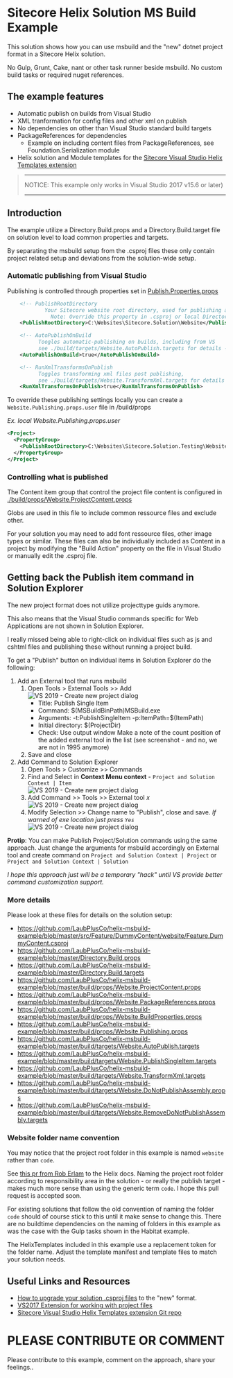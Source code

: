 
# Sitecore Helix Solution MS Build Example  

This solution shows how you can use msbuild and the "new" dotnet project format in a Sitecore Helix solution.  

No Gulp, Grunt, Cake, nant or other task runner beside msbuild. No custom build tasks or required nuget references.  

## The example features

- Automatic publish on builds from Visual Studio
- XML tranformation for config files and other xml on publish
- No dependencies on other than Visual Studio standard build targets
- PackageReferences for dependencies
  - Example on including content files from PackageReferences, see Foundation.Serialization module
- Helix solution and Module templates for the [Sitecore Visual Studio Helix Templates extension]([https://github.com/LaubPlusCo/helix-msbuild-example](https://marketplace.visualstudio.com/items?itemName=AndersLaublaubplusco.SitecoreHelixVisualStudioTemplates))

> ___
> NOTICE: This example only works in Visual Studio 2017 v15.6 or later)
> ___

## Introduction

The example utilize a Directory.Build.props and a Directory.Build.target file on solution level to load common properties and targets.

By separating the msbuild setup from the .csproj files these only contain project related setup and deviations from the solution-wide setup.

### Automatic publishing from Visual Studio

Publishing is controlled through properties set in [Publish.Properties.props](https://github.com/LaubPlusCo/helix-msbuild-example/blob/master/build/props/Build.Properties.props)

```xml
    <!-- PublishRootDirectory 
            Your Sitecore website root directory, used for publishing and xml transformations 
              Note: Override this property in .csproj or local Directory.Build.props file for specific publish targets -->
    <PublishRootDirectory>C:\Websites\Sitecore.Solution\Website</PublishRootDirectory>

    <!-- AutoPublishOnBuild
          Toogles automatic-publishing on builds, including from VS 
          see ./build/targets/Website.AutoPublish.targets for details -->
    <AutoPublishOnBuild>true</AutoPublishOnBuild>

    <!-- RunXmlTransformsOnPublish
          Toggles transforming xml files post publishing, 
          see ./build/targets/Website.TransformXml.targets for details -->
    <RunXmlTransformsOnPublish>true</RunXmlTransformsOnPublish>
```

To override these publishing settings locally you can create a `Website.Publishing.props.user` file in /build/props

_Ex. local Website.Publishing.props.user_
```xml
<Project>
  <PropertyGroup>
    <PublishRootDirectory>C:\Websites\Sitecore.Solution.Testing\Website</PublishRootDirectory>
  </PropertyGroup>
</Project>
```

### Controlling what is published

The Content item group that control the project file content is configured in [./build/props/Website.ProjectContent.props](https://github.com/LaubPlusCo/helix-msbuild-example/blob/master/build/props/Website.ProjectContent.props)

Globs are used in this file to include common ressource files and exclude other.

For your solution you may need to add font ressource files, other image types or similar. These files can also be individually included as Content in a project by modifying the "Build Action" property on the file in Visual Studio or manually edit the .csproj file.

## Getting back the Publish item command in Solution Explorer

The new project format does not utilize projecttype guids anymore.

This also means that the Visual Studio commands specific for Web Applications are not shown in Solution Explorer.

I really missed being able to right-click on individual files such as js and cshtml files and publishing these without running a project build.

To get a "Publish" button on individual items in Solution Explorer do the following:

1. Add an External tool that runs msbuild
   1. Open Tools > External Tools >> Add  
    ![VS 2019 - Create new project dialog](Docs/Images/vs-exttool-publishitem-1.png)
      - Title: Publish Single Item
      - Command: $(MSBuildBinPath)MSBuild.exe
      - Arguments: -t:PublishSingleItem -p:ItemPath=$(ItemPath)
      - Initial directory: $(ProjectDir)
      - Check: Use output window
      Make a note of the count position of the added external tool in the list (see screenshot - and no, we are not in 1995 anymore)
    1. Save and close
2. Add Command to Solution Explorer
   1. Open Tools > Customize >> Commands
   2. Find and Select in __Context Menu context__ - `Project and Solution Context | Item`  
    ![VS 2019 - Create new project dialog](Docs/Images/vs-command-publishitem-1.png)
   3. Add Command >> Tools >> External tool _x_  
       ![VS 2019 - Create new project dialog](Docs/Images/vs-command-publishitem-2.png)
   4. Modify Selection >> Change name to "Publish", close and save. _If warned of exe location just press `Yes`_  
    ![VS 2019 - Create new project dialog](Docs/Images/vs-command-publishitem-3.png)  

__Protip__: You can make Publish Project/Solution commands using the same approach. Just change the arguments for msbuild accordingly on External tool and create command on  `Project and Solution Context | Project` or `Project and Solution Context | Solution`  

_I hope this approach just will be a temporary "hack" until VS provide better command customization support._

### More details

Please look at these files for details on the solution setup:

- https://github.com/LaubPlusCo/helix-msbuild-example/blob/master/src/Feature/DummyContent/website/Feature.DummyContent.csproj
- https://github.com/LaubPlusCo/helix-msbuild-example/blob/master/Directory.Build.props
- https://github.com/LaubPlusCo/helix-msbuild-example/blob/master/Directory.Build.targets
- https://github.com/LaubPlusCo/helix-msbuild-example/blob/master/build/props/Website.ProjectContent.props
- https://github.com/LaubPlusCo/helix-msbuild-example/blob/master/build/props/Website.PackageReferences.props
- https://github.com/LaubPlusCo/helix-msbuild-example/blob/master/build/props/Website.BuildProperties.props
- https://github.com/LaubPlusCo/helix-msbuild-example/blob/master/build/props/Website.Publishing.props
- https://github.com/LaubPlusCo/helix-msbuild-example/blob/master/build/targets/Website.AutoPublish.targets
- https://github.com/LaubPlusCo/helix-msbuild-example/blob/master/build/targets/Website.PublishSingleItem.targets
- https://github.com/LaubPlusCo/helix-msbuild-example/blob/master/build/targets/Website.TransformXml.targets
- https://github.com/LaubPlusCo/helix-msbuild-example/blob/master/build/targets/Website.DoNotPublishAssembly.props
- https://github.com/LaubPlusCo/helix-msbuild-example/blob/master/build/targets/Website.RemoveDoNotPublishAssembly.targets

### Website folder name convention

You may notice that the project root folder in this example is named `website` rather than `code`.

See [this pr from Rob Erlam](https://github.com/Sitecore/Helix.Docs/pull/15/files/a194b50dc59e01c8967f29079f9a8381043bdc98#diff-7e720abd1441590c56b5f15a190e9388) to the Helix docs. Naming the project root folder according to responsibility area in the solution - or really the publish target - makes much more sense than using the generic term `code`. I hope this pull request is accepted soon.

For existing solutions that follow the old convention of naming the folder `code` should of course stick to this until it make sense to change this. There are no buildtime dependencies on the naming of folders in this example as was the case with the Gulp tasks shown in the Habitat example.

The HelixTemplates included in this example use a replacement token for the folder name. Adjust the template manifest and template files to match your solution needs.

## Useful Links and Resources

- [How to upgrade your solution .csproj files](https://natemcmaster.com/blog/2017/03/09/vs2015-to-vs2017-upgrade/) to the "new" format.
- [VS2017 Extension for working with project files](https://marketplace.visualstudio.com/items?itemName=ms-madsk.ProjectFileTools)
- [Sitecore Visual Studio Helix Templates extension Git repo](https://github.com/LaubPlusCo/helix-msbuild-example)

# PLEASE CONTRIBUTE OR COMMENT

Please contribute to this example, comment on the approach, share your feelings..